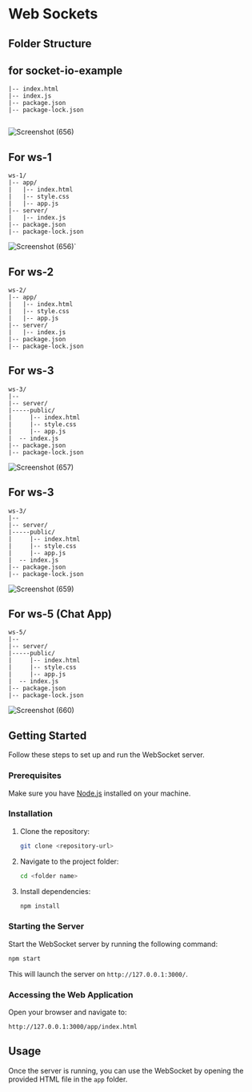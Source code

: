 
# Web Sockets

## Folder Structure

## for socket-io-example 
```
|-- index.html
|-- index.js
|-- package.json
|-- package-lock.json
 
```

![Screenshot (656)](https://github.com/g3vind/web-sockets/assets/70854788/3b4e86d7-8165-4f11-b8ad-6a38a432e681)

## For ws-1
```
ws-1/
|-- app/
|   |-- index.html
|   |-- style.css
|   |-- app.js
|-- server/
|   |-- index.js
|-- package.json
|-- package-lock.json
```
![Screenshot (656)](https://github.com/g3vind/web-sockets/assets/70854788/3b4e86d7-8165-4f11-b8ad-6a38a432e681)`

## For ws-2
```
ws-2/
|-- app/
|   |-- index.html
|   |-- style.css
|   |-- app.js
|-- server/
|   |-- index.js
|-- package.json
|-- package-lock.json
```

## For ws-3
```
ws-3/
|-- 
|-- server/
|-----public/
|     |-- index.html
|     |-- style.css
|     |-- app.js
|  -- index.js
|-- package.json
|-- package-lock.json
```
![Screenshot (657)](https://github.com/g3vind/web-sockets/assets/70854788/d3826eac-216a-47c2-aab9-57137c9d4e8b)

## For ws-3
```
ws-3/
|-- 
|-- server/
|-----public/
|     |-- index.html
|     |-- style.css
|     |-- app.js
|  -- index.js
|-- package.json
|-- package-lock.json
```
![Screenshot (659)](https://github.com/g3vind/web-sockets/assets/70854788/0fc79f04-d24d-41c2-a26a-c51ce8ca90e2)

## For ws-5 (Chat App)
```
ws-5/
|-- 
|-- server/
|-----public/
|     |-- index.html
|     |-- style.css
|     |-- app.js
|  -- index.js
|-- package.json
|-- package-lock.json
```
![Screenshot (660)](https://github.com/g3vind/web-sockets/assets/70854788/1c45012c-030b-49a9-ba65-4d50567d381d)

## Getting Started

Follow these steps to set up and run the WebSocket server.

### Prerequisites

Make sure you have [Node.js](https://nodejs.org/) installed on your machine.

### Installation

1. Clone the repository:

   ```bash
   git clone <repository-url>
   ```

2. Navigate to the project folder:

   ```bash
   cd <folder name>
   ```

3. Install dependencies:

   ```bash
   npm install
   ```

### Starting the Server

Start the WebSocket server by running the following command:

```bash
npm start
```

This will launch the server on `http://127.0.0.1:3000/`.

### Accessing the Web Application

Open your browser and navigate to:

```
http://127.0.0.1:3000/app/index.html
```

## Usage

Once the server is running, you can use the WebSocket by opening the provided HTML file in the `app` folder.




